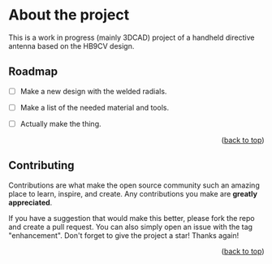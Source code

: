 # About the project
This is a work in progress (mainly 3DCAD) project of a handheld directive antenna based on the HB9CV design. 


## Roadmap

- [ ] Make a new design with the welded radials.
- [ ] Make a list of the needed material and tools. 
- [ ] Actually make the thing. 
   

<p align="right">(<a href="#readme-top">back to top</a>)</p>

<!-- CONTRIBUTING -->
## Contributing

Contributions are what make the open source community such an amazing place to learn, inspire, and create. Any contributions you make are **greatly appreciated**.

If you have a suggestion that would make this better, please fork the repo and create a pull request. You can also simply open an issue with the tag "enhancement".
Don't forget to give the project a star! Thanks again!

<p align="right">(<a href="#readme-top">back to top</a>)</p>
